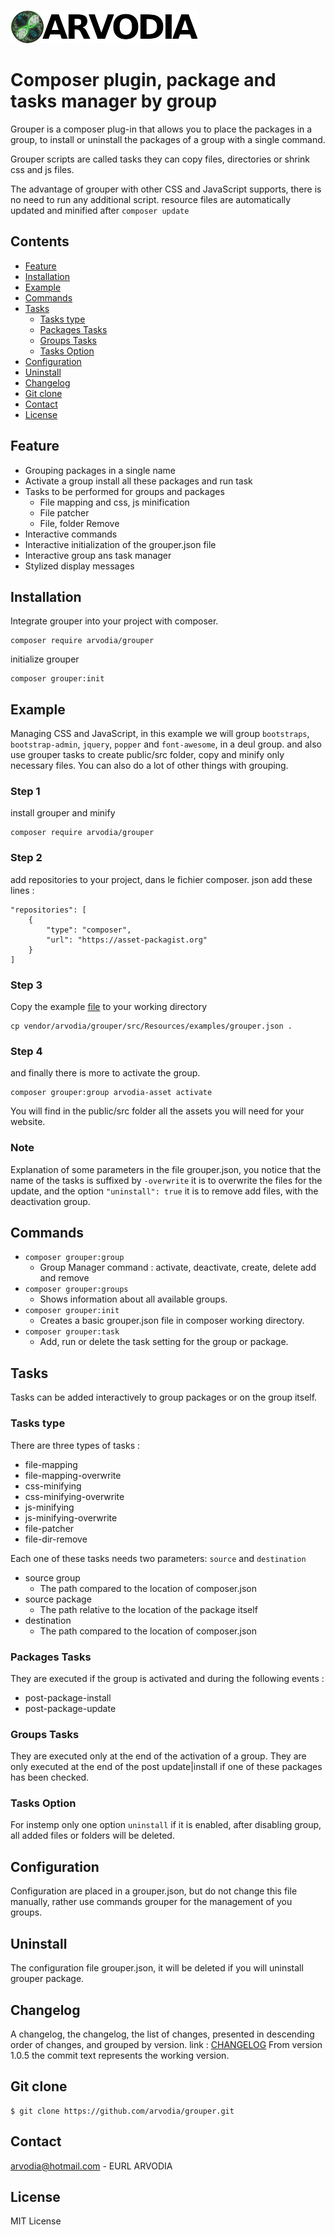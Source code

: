 ![EURL ARVODIA Logo](https://raw.githubusercontent.com/arvodia/src/main/img/arvodia-logo.png)

# Composer plugin, package and tasks manager by group

Grouper is a composer plug-in that allows you to place the packages in a group, to install or uninstall the packages of a group with a single command.

Grouper scripts are called tasks they can copy files, directories or shrink css and js files.

The advantage of grouper with other CSS and JavaScript supports, there is no need to run any additional script. resource files are automatically updated and minified after `composer update`

## Contents
 - [Feature](#feature)
 - [Installation](#installation)
 - [Example](#example)
 - [Commands](#commands)
 - [Tasks](#tasks)
   - [Tasks type](#tasks-type)
   - [Packages Tasks](#packages-tasks)
   - [Groups Tasks](#groups-tasks)
   - [Tasks Option](#tasks-option)
 - [Configuration](#configuration)
 - [Uninstall](#uninstall)
 - [Changelog](#changelog)
 - [Git clone](#git-clone)
 - [Contact](#contact)
 - [License](#license)

## Feature
  - Grouping packages in a single name
  - Activate a group install all these packages and run task
  - Tasks to be performed for groups and packages
    - File mapping and css, js minification
    - File patcher
    - File, folder Remove
  - Interactive commands
  - Interactive initialization of the grouper.json file
  - Interactive group ans task manager
  - Stylized display messages
  
## Installation
Integrate grouper into your project with composer.
````
composer require arvodia/grouper
````
initialize grouper
````
composer grouper:init
````
## Example
Managing CSS and JavaScript, in this example we will group `bootstraps`, `bootstrap-admin`, `jquery`, `popper` and `font-awesome`, in a deul group.
and also use grouper tasks to create public/src folder, copy and minify only necessary files.
You can also do a lot of other things with grouping.
### Step 1
install grouper and minify
````
composer require arvodia/grouper
````
### Step 2
add repositories to your project, dans le fichier composer. json add these lines :
````
"repositories": [
    {
        "type": "composer",
        "url": "https://asset-packagist.org"
    }
]
````
### Step 3
Copy the example [file](https://github.com/arvodia/grouper/blob/main/src/Resources/examples/grouper.json "file") to your working directory
````
cp vendor/arvodia/grouper/src/Resources/examples/grouper.json . 
````
### Step 4
and finally there is more to activate the group.
````
composer grouper:group arvodia-asset activate
````
You will find in the public/src folder all the assets you will need for your website.
### Note
Explanation of some parameters in the file grouper.json, you notice that the name of the tasks is suffixed by `-overwrite` it is to overwrite the files for the update, and the option `"uninstall": true` it is to remove add files, with the deactivation group.

## Commands
  - `composer grouper:group`
    - Group Manager command : activate, deactivate, create, delete add and remove
  - `composer grouper:groups`
    - Shows information about all available groups.
  - `composer grouper:init`
    - Creates a basic grouper.json file in composer working directory.
  - `composer grouper:task`
    - Add, run or delete the task setting for the group or package.
	
## Tasks
Tasks can be added interactively to group packages or on the group itself.
### Tasks type
There are three types of tasks :
  - file-mapping
  - file-mapping-overwrite
  - css-minifying
  - css-minifying-overwrite
  - js-minifying
  - js-minifying-overwrite
  - file-patcher
  - file-dir-remove
  
Each one of these tasks needs two parameters: `source` and `destination`
  - source group 
    - The path compared to the location of composer.json
  - source package 
    - The path relative to the location of the package itself
  - destination
    - The path compared to the location of composer.json

### Packages Tasks
They are executed if the group is activated and during the following events :
  - post-package-install
  - post-package-update
  
### Groups Tasks
They are executed only at the end of the activation of a group.
They are only executed at the end of the post update|install if one of these packages has been checked.
### Tasks Option
For instemp only one option `uninstall` if it is enabled, after disabling group, all added files or folders will be deleted. 
	
## Configuration
Configuration are placed in a grouper.json, but do not change this file manually, rather use commands grouper for the management of you groups.

## Uninstall
The configuration file grouper.json, it will be deleted if you will uninstall grouper package.

## Changelog
A changelog, the changelog, the list of changes, presented in descending order of changes, and grouped by version.
link : [CHANGELOG](https://github.com/arvodia/grouper/blob/main/CHANGELOG.md "CHANGELOG")
From version 1.0.5 the commit text represents the working version.

## Git clone
```
$ git clone https://github.com/arvodia/grouper.git
```

## Contact
[arvodia@hotmail.com](mailto:arvodia@hotmail.com) - EURL ARVODIA

## License
MIT License
